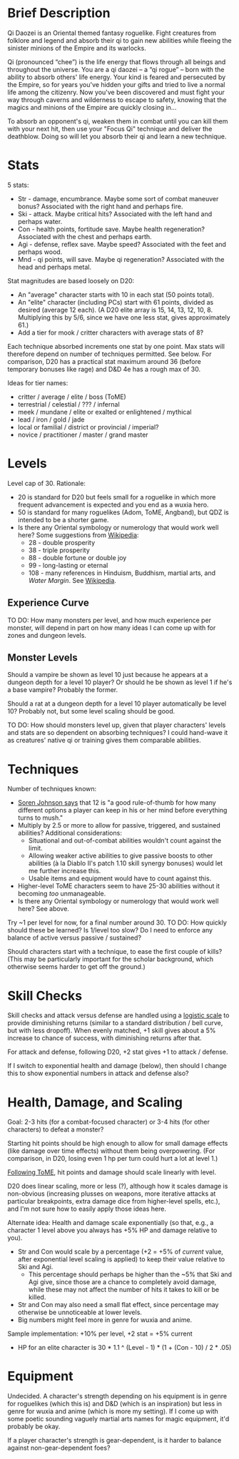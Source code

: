 Brief Description
=================

Qi Daozei is an Oriental themed fantasy roguelike.  Fight creatures from folklore and legend and absorb their qi to gain new abilities while fleeing the sinister minions of the Empire and its warlocks.

Qi (pronounced “chee”) is the life energy that flows through all beings and throughout the universe. You are a qi daozei – a “qi rogue” – born with the ability to absorb others' life energy. Your kind is feared and persecuted by the Empire, so for years you've hidden your gifts and tried to live a normal life among the citizenry. Now you've been discovered and must fight your way through caverns and wilderness to escape to safety, knowing that the magics and minions of the Empire are quickly closing in...

To absorb an opponent's qi, weaken them in combat until you can kill them with your next hit, then use your "Focus Qi" technique and deliver the deathblow. Doing so will let you absorb their qi and learn a new technique.

Stats 
=====

5 stats:

* Str - damage, encumbrance.  Maybe some sort of combat maneuver bonus?  Associated with the right hand and perhaps fire.
* Ski - attack.  Maybe critical hits?  Associated with the left hand and perhaps water.
* Con - health points, fortitude save.  Maybe health regeneration?  Associated with the chest and perhaps earth.
* Agi - defense, reflex save.  Maybe speed?  Associated with the feet and perhaps wood.
* Mnd - qi points, will save.  Maybe qi regeneration?  Associated with the head and perhaps metal.

Stat magnitudes are based loosely on D20:

* An "average" character starts with 10 in each stat (50 points total).
* An "elite" character (including PCs) start with 61 points, divided as desired (average 12 each).  (A D20 elite array is 15, 14, 13, 12, 10, 8.  Multiplying this by 5/6, since we have one less stat, gives approximately 61.)
* Add a tier for mook / critter characters with average stats of 8?

Each technique absorbed increments one stat by one point. Max stats will therefore depend on number of techniques permitted.  See below.  For comparison, D20 has a practical stat maximum around 36 (before temporary bonuses like rage) and D&D 4e has a rough max of 30.

Ideas for tier names:

* critter / average / elite / boss (ToME)
* terrestrial / celestial / ??? / infernal
* meek / mundane / elite or exalted or enlightened / mythical
* lead / iron / gold / jade
* local or familial / district or provincial / imperial?
* novice / practitioner / master / grand master

Levels
======

Level cap of 30.  Rationale:

* 20 is standard for D20 but feels small for a roguelike in which more frequent advancement is expected and you end as a wuxia hero.
* 50 is standard for many roguelikes (Adom, ToME, Angband), but QDZ is intended to be a shorter game.
* Is there any Oriental symbology or numerology that would work well here?  Some suggestions from [Wikipedia](http://en.wikipedia.org/wiki/Numbers_in_Chinese_culture):
    * 28 - double prosperity
    * 38 - triple prosperity
    * 88 - double fortune or double joy
    * 99 - long-lasting or eternal
    * 108 - many references in Hinduism, Buddhism, martial arts, and _Water Margin_.  See [Wikipedia](http://en.wikipedia.org/wiki/108_%28number%29).

Experience Curve
----------------

TO DO: How many monsters per level, and how much experience per monster, will depend in part on how many ideas I can come up with for zones and dungeon levels.

Monster Levels
--------------

Should a vampire be shown as level 10 just because he appears at a dungeon depth for a level 10 player? Or should he be shown as level 1 if he's a base vampire?  Probably the former.

Should a rat at a dungeon depth for a level 10 player automatically be level 10?  Probably not, but some level scaling should be good.

TO DO: How should monsters level up, given that player characters' levels and stats are so dependent on absorbing techniques?  I could hand-wave it as creatures' native qi or training gives them comparable abilities.

Techniques
==========

Number of techniques known:

* [Soren Johnson says](http://gamasutra.com/view/news/193428/Seven_Deadly_Sins_of_strategy_game_design.php) that 12 is "a good rule-of-thumb for how many different options a player can keep in his or her mind before everything turns to mush."
* Multiply by 2.5 or more to allow for passive, triggered, and sustained abilities?  Additional considerations:
    * Situational and out-of-combat abilities wouldn't count against the limit.
    * Allowing weaker active abilities to give passive boosts to other abilities (à la Diablo II's patch 1.10 skill synergy bonuses) would let me further increase this.
    * Usable items and equipment would have to count against this.
* Higher-level ToME characters seem to have 25-30 abilities without it becoming *too* unmanageable.
* Is there any Oriental symbology or numerology that would work well here?  See above.

Try ~1 per level for now, for a final number around 30. TO DO: How quickly should these be learned? Is 1/level too slow? Do I need to enforce any balance of active versus passive / sustained?

Should characters start with a technique, to ease the first couple of kills?  (This may be particularly important for the scholar background, which otherwise seems harder to get off the ground.)

Skill Checks
============

Skill checks and attack versus defense are handled using a [logistic scale](http://en.wikipedia.org/wiki/Logistic_distribution) to provide diminishing returns (similar to a standard distribution / bell curve, but with less dropoff).  When evenly matched, +1 skill gives about a 5% increase to chance of success, with diminishing returns after that.

For attack and defense, following D20, +2 stat gives +1 to attack / defense.

If I switch to exponential health and damage (below), then should I change this to show exponential numbers in attack and defense also?

Health, Damage, and Scaling
===========================

Goal: 2-3 hits (for a combat-focused character) or 3-4 hits (for other characters) to defeat a monster?

Starting hit points should be high enough to allow for small damage effects (like damage over time effects) without them being overpowering.  (For comparison, in D20, losing even 1 hp per turn could hurt a lot at level 1.)

[Following ToME](http://forums.te4.org/viewtopic.php?f=36&t=38632), hit points and damage should scale linearly with level.

D20 does linear scaling, more or less (?), although how it scales damage is non-obvious (increasing plusses on weapons, more iterative attacks at particular breakpoints, extra damage dice from higher-level spells, etc.), and I'm not sure how to easily apply those ideas here.

Alternate idea: Health and damage scale exponentially (so that, e.g., a character 1 level above you always has +5% HP and damage relative to you).

* Str and Con would scale by a percentage (+2 = +5% of _current_ value, after exponential level scaling is applied) to keep their value relative to Ski and Agi.
    * This percentage should perhaps be higher than the ~5% that Ski and Agi give, since those are a chance to completely avoid damage, while these may not affect the number of hits it takes to kill or be killed.
* Str and Con may also need a small flat effect, since percentage may otherwise be unnoticeable at lower levels.
* Big numbers might feel more in genre for wuxia and anime.

Sample implementation: +10% per level, +2 stat = +5% current
* HP for an elite character is 30 * 1.1 ^ (Level - 1) * (1 + (Con - 10) / 2 * .05)

Equipment
=========

Undecided.  A character's strength depending on his equipment is in genre for roguelikes (which this is) and D&D (which is an inspiration) but less in genre for wuxia and anime (which is more my setting).  If I come up with some poetic sounding vaguely martial arts names for magic equipment, it'd probably be okay.

If a player character's strength is gear-dependent, is it harder to balance against non-gear-dependent foes?

